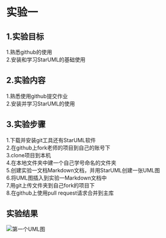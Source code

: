 # 实验一

## 1.实验目标
 
1.熟悉github的使用  
2.安装和学习StarUML的基础使用 
 
## 2.实验内容
 1.熟悉使用github提交作业  
 2.安装并学习StarUML的使用 

## 3.实验步骤
 1.下载并安装git工具还有StarUML软件  
 2.在github上fork老师的项目到自己的账号下  
 3.clone项目到本机  
 4.在本地文件夹中建一个自己学号命名的文件夹  
 5.创建实验一文档Markdown文档，并用StarUML创建一张UML图  
 6.将UML图插入到实验一Markdown文档中  
 7.用git上传文件夹到自己fork的项目下  
 8.在github上使用pull request请求合并到主库  

## 实验结果

![第一个UML图](./Main.jpg)
